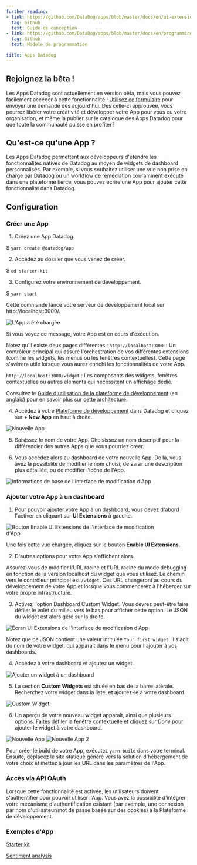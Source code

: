```yaml
---
further_reading:
- link: https://github.com/DataDog/apps/blob/master/docs/en/ui-extensions-design-guidelines.md
  tag: Github
  text: Guide de conception
- link: https://github.com/DataDog/apps/blob/master/docs/en/programming-model.md
  tag: Github
  text: Modèle de programmation

title: Apps Datadog
---
```


## Rejoignez la bêta !
Les Apps Datadog sont actuellement en version bêta, mais vous pouvez facilement accéder à cette fonctionnalité ! [Utilisez ce formulaire][5] pour envoyer une demande dès aujourd'hui. Dès celle-ci approuvée, vous pourrez libérer votre créativité et développer votre App pour vous ou votre organisation, et même la publier sur le catalogue des Apps Datadog pour que toute la communauté puisse en profiter !

## Qu'est-ce qu'une App ?

Les Apps Datadog permettent aux développeurs d'étendre les fonctionnalités natives de Datadog au moyen de widgets de dashboard personnalisés. Par exemple, si vous souhaitez utiliser une vue non prise en charge par Datadog ou un workflow de remédiation couramment exécuté dans une plateforme tierce, vous pouvez écrire une App pour ajouter cette fonctionnalité dans Datadog.

## Configuration

### Créer une App

1. Créez une App Datadog.

$ `yarn create @datadog/app`

2. Accédez au dossier que vous venez de créer.

$ `cd starter-kit`


3. Configurez votre environnement de développement.

$ `yarn start`

Cette commande lance votre serveur de développement local sur http://localhost:3000/.

<img style="max-width:80%" alt="L'App a été chargée" src="https://user-images.githubusercontent.com/228230/137548156-3c41407d-ee2f-423d-8a6e-8533115d462b.png">

Si vous voyez ce message, votre App est en cours d'exécution.

Notez qu'il existe deux pages différentes :
`http://localhost:3000` : Un contrôleur principal qui assure l'orchestration de vos différentes extensions (comme les widgets, les menus ou les fenêtres contextuelles). Cette page s'avèrera utile lorsque vous aurez enrichi les fonctionnalités de votre App.

`http://localhost:3000/widget` : Les composants des widgets, fenêtres contextuelles ou autres éléments qui nécessitent un affichage dédié.

Consultez le [Guide d'utilisation de la plateforme de développement][3] (en anglais) pour en savoir plus sur cette architecture.

4. Accédez à votre [Plateforme de développement][4] dans Datadog et cliquez sur **+ New App** en haut à droite.

<img style="max-width:80%" alt="Nouvelle App" src="https://user-images.githubusercontent.com/228230/137548671-c0c64c2e-e3cd-494b-990c-8dc8a90d4800.png">

5. Saisissez le nom de votre App. Choisissez un nom descriptif pour la différencier des autres Apps que vous pourriez créer.

6. Vous accédez alors au dashboard de votre nouvelle App. De là, vous avez la possibilité de modifier le nom choisi, de saisir une description plus détaillée, ou de modifier l'icône de l'App.

<img style="max-width:80%" alt="Informations de base de l'interface de modification d'App" src="https://user-images.githubusercontent.com/17037651/163401812-d21a9d3a-e73f-49b0-bda4-e7c447295784.png">


### Ajouter votre App à un dashboard

1. Pour pouvoir ajouter votre App à un dashboard, vous devez d'abord l'activer en cliquant sur **UI Extensions** à gauche.

<img style="max-width:80%" alt="Bouton Enable UI Extensions de l'interface de modification d'App" src="https://user-images.githubusercontent.com/17037651/163401958-153f6c80-d7ba-4b47-a40d-1cf08913602d.png">

Une fois cette vue chargée, cliquez sur le bouton **Enable UI Extensions**.

2. D'autres options pour votre App s'affichent alors.

Assurez-vous de modifier l'URL racine et l'URL racine du mode debugging en fonction de la version localhost du widget que vous utilisez. Le chemin vers le contrôleur principal est `/widget`. Ces URL changeront au cours du développement de votre App et lorsque vous commencerez à l'héberger sur votre propre infrastructure.

3. Activez l'option
Dashboard Custom Widget. Vous devrez peut-être faire défiler le volet du milieu vers le bas pour afficher cette option. Le JSON du widget est alors géré sur la droite.

<img style="max-width:80%" alt="Écran UI Extensions de l'interface de modification d'App" src="https://user-images.githubusercontent.com/17037651/163402086-a3afbecd-c9c0-4608-bb91-6cb5391fec93.png">


Notez que ce JSON contient une valeur intitulée `Your first widget`. Il s'agit du nom de votre widget, qui apparaît dans le menu pour l'ajouter à vos dashboards.

4. Accédez à votre dashboard et ajoutez un widget.

<img style="max-width:80%" alt="Ajouter un widget à un dashboard" src="https://user-images.githubusercontent.com/228230/137550297-3f98c5e0-0826-4109-b6e4-bf6dd1209aa2.png">


5. La section **Custom Widgets** est située en bas de la barre latérale. Recherchez votre widget dans la liste, et ajoutez-le à votre dashboard.

<img style="max-width:80%" alt="Custom Widget" src="https://user-images.githubusercontent.com/228230/137550380-7b9b222d-c848-4d17-9060-cd0345780a11.png">

6. Un aperçu de votre nouveau widget apparaît, ainsi que plusieurs options. Faites défiler la fenêtre contextuelle et cliquez sur *Done* pour ajouter le widget à votre dashboard.

<img style="max-width:80%" alt="Nouvelle App" src="https://user-images.githubusercontent.com/228230/137550741-669f69c6-4a9b-4253-afc4-be3257a1084e.png">

<img style="max-width:80%" alt="Nouvelle App 2" src="https://user-images.githubusercontent.com/228230/137550757-96bce01d-2ec4-4c0f-b045-e18b756e52df.png">



Pour créer le build de votre App, exécutez `yarn build` dans votre terminal. Ensuite, déplacez le site statique généré vers la solution d'hébergement de votre choix et mettez à jour les URL dans les paramètres de l'App.

### Accès via API OAuth

Lorsque cette fonctionnalité est activée, les utilisateurs doivent s'authentifier pour pouvoir utiliser l'App. Vous avez la possibilité d'intégrer votre mécanisme d'authentification existant (par exemple, une connexion par nom d'utilisateur/mot de passe basée sur des cookies) à la Plateforme de développement.

### Exemples d'App

[Starter kit][1]

[Sentiment analysis][2]


[1]: https://github.com/DataDog/apps/tree/master/examples/starter-kit
[2]: https://github.com/DataDog/apps/tree/master/examples/sentiment
[3]: https://github.com/DataDog/apps/blob/master/docs/en/programming-model.md
[4]: https://app.datadoghq.com/apps
[5]: https://dtdg.co/3E5iHd8
